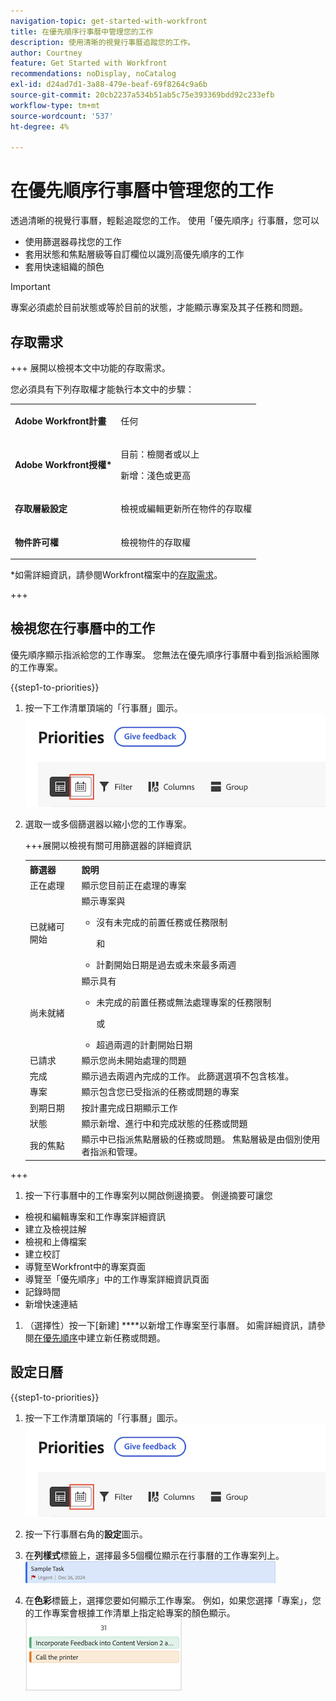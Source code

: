 ```yaml
---
navigation-topic: get-started-with-workfront
title: 在優先順序行事曆中管理您的工作
description: 使用清晰的視覺行事曆追蹤您的工作。
author: Courtney
feature: Get Started with Workfront
recommendations: noDisplay, noCatalog
exl-id: d24ad7d1-3a88-479e-beaf-69f8264c9a6b
source-git-commit: 20cb2237a534b51ab5c75e393369bdd92c233efb
workflow-type: tm+mt
source-wordcount: '537'
ht-degree: 4%

---
```


# 在優先順序行事曆中管理您的工作

透過清晰的視覺行事曆，輕鬆追蹤您的工作。 使用「優先順序」行事曆，您可以

* 使用篩選器尋找您的工作
* 套用狀態和焦點層級等自訂欄位以識別高優先順序的工作
* 套用快速組織的顏色

>[!IMPORTANT]
>
>專案必須處於目前狀態或等於目前的狀態，才能顯示專案及其子任務和問題。


## 存取需求

+++ 展開以檢視本文中功能的存取需求。

您必須具有下列存取權才能執行本文中的步驟：

<table style="table-layout:auto"> 
 <col> 
 </col> 
 <col> 
 </col> 
 <tbody> 
  <tr> 
   <td role="rowheader"><strong>Adobe Workfront計畫</strong></td> 
   <td> <p>任何</p> </td> 
  </tr> 
  <tr> 
   <td role="rowheader"><strong>Adobe Workfront授權*</strong></td> 
   <td> 
   <p>目前：檢閱者或以上</p>
   <p>新增：淺色或更高</p> 
   </td> 
  </tr> 
  <tr> 
   <td role="rowheader"><strong>存取層級設定</strong></td> 
   <td> <p>檢視或編輯更新所在物件的存取權</p></td> 
  </tr> 
  <tr> 
   <td role="rowheader"><strong>物件許可權</strong></td> 
   <td> <p>檢視物件的存取權</p></td> 
  </tr> 
 </tbody> 
</table>

*如需詳細資訊，請參閱Workfront檔案中的[存取需求](/help/quicksilver/administration-and-setup/add-users/access-levels-and-object-permissions/access-level-requirements-in-documentation.md)。

+++

## 檢視您在行事曆中的工作

優先順序顯示指派給您的工作專案。 您無法在優先順序行事曆中看到指派給團隊的工作專案。

{{step1-to-priorities}}

1. 按一下工作清單頂端的「行事曆」圖示。
   ![行事曆圖示](assets/calendar-tab.png)
1. 選取一或多個篩選器以縮小您的工作專案。

   +++展開以檢視有關可用篩選器的詳細資訊
   <table>
    <tbody>
    <tr>
    <th>篩選器</th>
    <th>說明</th>
    </tr>
        <tr>
        <td>正在處理</td>
        <td>顯示您目前正在處理的專案</td>
        </tr>
        <tr>
        <td>已就緒可開始</td>
        <td>顯示專案與 
        <ul>
        <li>沒有未完成的前置任務或任務限制</li>
        <p>和</p>
        <li>計劃開始日期是過去或未來最多兩週</li>
        </ul>
        </td>
        </tr>
        <tr>
        <td>尚未就緒</td>
        <td>顯示具有
        <ul>
        <li>未完成的前置任務或無法處理專案的任務限制</li>
        <p>或</p>
        <li>超過兩週的計劃開始日期</li>
        </ul>
        </td>
        </tr>
        <tr>
        <td>已請求</td>
        <td>顯示您尚未開始處理的問題</td>
        </tr>
        <td>完成</td>
        <td>顯示過去兩週內完成的工作。 此篩選選項不包含核准。</td>
        </tr>
        <tr>
        <td>專案</td>
        <td>顯示包含您已受指派的任務或問題的專案</td>
        </tr>
        <tr>
        <td>到期日期</td>
        <td>按計畫完成日期顯示工作</td>
        </tr>
        <tr>
        <td>狀態</td>
        <td>顯示新增、進行中和完成狀態的任務或問題</td>
        </tr>
        <tr>
        <td>我的焦點</td>
        <td>顯示中已指派焦點層級的任務或問題。 焦點層級是由個別使用者指派和管理。</td>
        </tr>
    </tbody>
    </table>

+++

1. 按一下行事曆中的工作專案列以開啟側邊摘要。 側邊摘要可讓您

* 檢視和編輯專案和工作專案詳細資訊
* 建立及檢視註解
* 檢視和上傳檔案
* 建立校訂
* 導覽至Workfront中的專案頁面
* 導覽至「優先順序」中的工作專案詳細資訊頁面
* 記錄時間
* 新增快速連結

1. （選擇性）按一下[新建] ****&#x200B;以新增工作專案至行事曆。 如需詳細資訊，請參閱[在優先順序](/help/quicksilver/workfront-basics/priorities/create-task-issue-priorities.md)中建立新任務或問題。

## 設定日曆

{{step1-to-priorities}}

1. 按一下工作清單頂端的「行事曆」圖示。
   ![行事曆圖示](assets/calendar-tab.png)
1. 按一下行事曆右角的&#x200B;**設定**&#x200B;圖示。

1. 在&#x200B;**列樣式**標籤上，選擇最多5個欄位顯示在行事曆的工作專案列上。
   ![範例列](assets/sample-task-for-field-config.png)

1. 在&#x200B;**色彩**標籤上，選擇您要如何顯示工作專案。 例如，如果您選擇「專案」，您的工作專案會根據工作清單上指定給專案的顏色顯示。
   ![顏色專案範例](assets/sample-calendar-projects.png)
